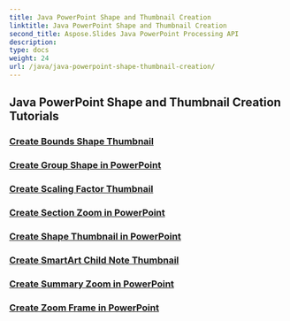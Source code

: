 ```yaml
---
title: Java PowerPoint Shape and Thumbnail Creation
linktitle: Java PowerPoint Shape and Thumbnail Creation
second_title: Aspose.Slides Java PowerPoint Processing API
description: 
type: docs
weight: 24
url: /java/java-powerpoint-shape-thumbnail-creation/
---
```


## Java PowerPoint Shape and Thumbnail Creation Tutorials
### [Create Bounds Shape Thumbnail](./create-bounds-shape-thumbnail/)
### [Create Group Shape in PowerPoint](./create-group-shape-powerpoint/)
### [Create Scaling Factor Thumbnail](./create-scaling-factor-thumbnail/)
### [Create Section Zoom in PowerPoint](./create-section-zoom-powerpoint/)
### [Create Shape Thumbnail in PowerPoint](./create-shape-thumbnail-powerpoint/)
### [Create SmartArt Child Note Thumbnail](./create-smartart-child-note-thumbnail/)
### [Create Summary Zoom in PowerPoint](./create-summary-zoom-powerpoint/)
### [Create Zoom Frame in PowerPoint](./create-zoom-frame-powerpoint/)